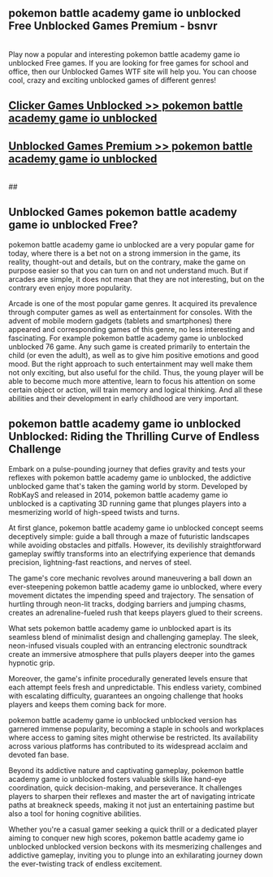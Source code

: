## pokemon battle academy game io unblocked Free Unblocked Games Premium - bsnvr <br>
<br>
Play now a popular and interesting pokemon battle academy game io unblocked Free games. If you are looking for free games for school and office, then our Unblocked Games WTF site will help you. You can choose cool, crazy and exciting unblocked games of different genres!


##  [Clicker Games Unblocked >> pokemon battle academy game io unblocked](http://freeplayer.one?title=pokemon_battle_academy_game_io_unblocked&ref=04)

##  [Unblocked Games Premium >> pokemon battle academy game io unblocked](http://freeplayer.one?title=pokemon_battle_academy_game_io_unblocked&ref=04)
  <br>
  ##



## Unblocked Games pokemon battle academy game io unblocked Free?

pokemon battle academy game io unblocked are a very popular game for today, where there is a bet not on a strong immersion in the game, its reality, thought-out and details, but on the contrary, make the game on purpose easier so that you can turn on and not understand much. But if arcades are simple, it does not mean that they are not interesting, but on the contrary even enjoy more popularity.

Arcade is one of the most popular game genres. It acquired its prevalence through computer games as well as entertainment for consoles. With the advent of mobile modern gadgets (tablets and smartphones) there appeared and corresponding games of this genre, no less interesting and fascinating. For example pokemon battle academy game io unblocked unblocked 76 game. Any such game is created primarily to entertain the child (or even the adult), as well as to give him positive emotions and good mood. But the right approach to such entertainment may well make them not only exciting, but also useful for the child. Thus, the young player will be able to become much more attentive, learn to focus his attention on some certain object or action, will train memory and logical thinking. And all these abilities and their development in early childhood are very important.

##  pokemon battle academy game io unblocked Unblocked: Riding the Thrilling Curve of Endless Challenge

Embark on a pulse-pounding journey that defies gravity and tests your reflexes with pokemon battle academy game io unblocked, the addictive unblocked game that's taken the gaming world by storm. Developed by RobKayS and released in 2014, pokemon battle academy game io unblocked is a captivating 3D running game that plunges players into a mesmerizing world of high-speed twists and turns.

At first glance, pokemon battle academy game io unblocked concept seems deceptively simple: guide a ball through a maze of futuristic landscapes while avoiding obstacles and pitfalls. However, its devilishly straightforward gameplay swiftly transforms into an electrifying experience that demands precision, lightning-fast reactions, and nerves of steel.

The game's core mechanic revolves around maneuvering a ball down an ever-steepening pokemon battle academy game io unblocked, where every movement dictates the impending speed and trajectory. The sensation of hurtling through neon-lit tracks, dodging barriers and jumping chasms, creates an adrenaline-fueled rush that keeps players glued to their screens.

What sets pokemon battle academy game io unblocked apart is its seamless blend of minimalist design and challenging gameplay. The sleek, neon-infused visuals coupled with an entrancing electronic soundtrack create an immersive atmosphere that pulls players deeper into the games hypnotic grip.

Moreover, the game's infinite procedurally generated levels ensure that each attempt feels fresh and unpredictable. This endless variety, combined with escalating difficulty, guarantees an ongoing challenge that hooks players and keeps them coming back for more.

pokemon battle academy game io unblocked unblocked version has garnered immense popularity, becoming a staple in schools and workplaces where access to gaming sites might otherwise be restricted. Its availability across various platforms has contributed to its widespread acclaim and devoted fan base.

Beyond its addictive nature and captivating gameplay, pokemon battle academy game io unblocked fosters valuable skills like hand-eye coordination, quick decision-making, and perseverance. It challenges players to sharpen their reflexes and master the art of navigating intricate paths at breakneck speeds, making it not just an entertaining pastime but also a tool for honing cognitive abilities.

Whether you're a casual gamer seeking a quick thrill or a dedicated player aiming to conquer new high scores, pokemon battle academy game io unblocked unblocked version beckons with its mesmerizing challenges and addictive gameplay, inviting you to plunge into an exhilarating journey down the ever-twisting track of endless excitement.